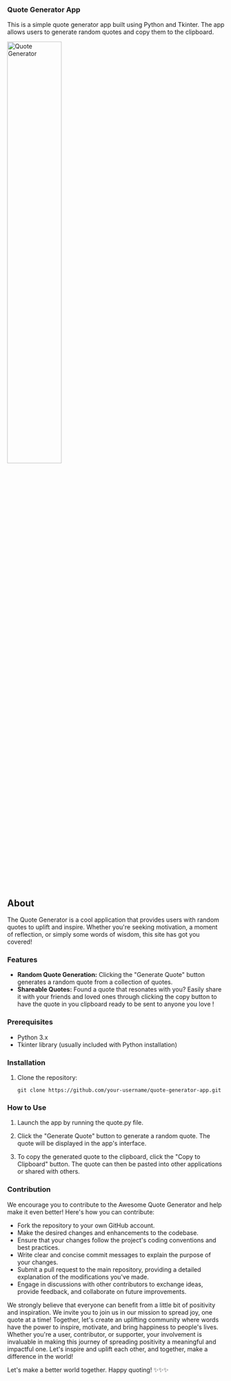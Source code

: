 ### Quote Generator App

This is a simple quote generator app built using Python and Tkinter. The app allows users to generate random quotes and copy them to the clipboard.

<img src="https://ibb.co/7QGkKL5.jpg" alt="Quote Generator" width="50%" height="50%" style="display"/>

## About

The Quote Generator is a cool application that provides users with random quotes to uplift and inspire. Whether you're seeking motivation, a moment of reflection, or simply some words of wisdom, this site has got you covered!

### Features

- **Random Quote Generation:** Clicking the "Generate Quote" button generates a random quote from a collection of quotes.
- **Shareable Quotes:** Found a quote that resonates with you? Easily share it with your friends and loved ones through clicking the copy button to have the quote in you clipboard ready to be sent to anyone you love !

### Prerequisites

- Python 3.x
- Tkinter library (usually included with Python installation)


### Installation

1. Clone the repository:
   ```shell
   git clone https://github.com/your-username/quote-generator-app.git
   
### How to Use

1. Launch the app by running the quote.py file.

2. Click the "Generate Quote" button to generate a random quote. The quote will be displayed in the app's interface.

3. To copy the generated quote to the clipboard, click the "Copy to Clipboard" button. The quote can then be pasted into other applications or shared with others.  

### Contribution

We encourage you to contribute to the Awesome Quote Generator and help make it even better! Here's how you can contribute:

- Fork the repository to your own GitHub account.
- Make the desired changes and enhancements to the codebase.
- Ensure that your changes follow the project's coding conventions and best practices.
- Write clear and concise commit messages to explain the purpose of your changes.
- Submit a pull request to the main repository, providing a detailed explanation of the modifications you've made.
- Engage in discussions with other contributors to exchange ideas, provide feedback, and collaborate on future improvements.

We strongly believe that everyone can benefit from a little bit of positivity and inspiration. We invite you to join us in our mission to spread joy, one quote at a time! Together, let's create an uplifting community where words have the power to inspire, motivate, and bring happiness to people's lives. Whether you're a user, contributor, or supporter, your involvement is invaluable in making this journey of spreading positivity a meaningful and impactful one. Let's inspire and uplift each other, and together, make a difference in the world!

Let's make a better world together. Happy quoting! ✨✨✨
